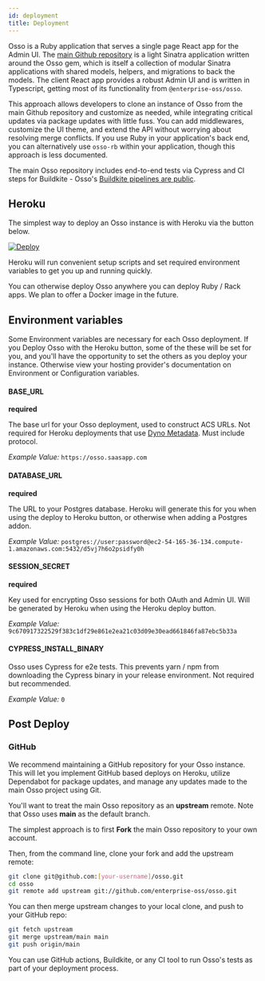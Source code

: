 ```yaml
---
id: deployment
title: Deployment
---
```


Osso is a Ruby application that serves a single page React app for the Admin UI. The [main Github repository](https://github.com/enterprise-oss/osso) is a light Sinatra application written around the Osso gem, which is itself a collection of modular Sinatra applications with shared models, helpers, and migrations to back the models. The client React app provides a robust Admin UI and is written in Typescript, getting most of its functionality from `@enterprise-oss/osso`.

This approach allows developers to clone an instance of Osso from the main Github repository and customize as needed, while integrating critical updates via package updates with little fuss. You can add middlewares, customize the UI theme, and extend the API without worrying about resolving merge conflicts. If you use Ruby in your application's back end, you can alternatively use `osso-rb` within your application, though this approach is less documented.

The main Osso repository includes end-to-end tests via Cypress and CI steps for Buildkite - Osso's [Buildkite pipelines are public](https://buildkite.com/enterpriseoss).

## Heroku

The simplest way to deploy an Osso instance is with Heroku via the button below.

[![Deploy](https://www.herokucdn.com/deploy/button.svg)](https://heroku.com/deploy?template=https://github.com/enterprise-oss/osso/tree/main)

Heroku will run convenient setup scripts and set required environment variables to get you up and running quickly.

You can otherwise deploy Osso anywhere you can deploy Ruby / Rack apps. We plan to offer a Docker image in the future.

## Environment variables

Some Environment variables are necessary for each Osso deployment. If you Deploy Osso with the Heroku button, some of the these will be set for you, and you'll have the opportunity to set the others as you deploy your instance. Otherwise view your hosting provider's documentation on Environment or Configuration variables.

#### BASE_URL
**required**

The base url for your Osso deployment, used to construct ACS URLs. Not required for Heroku deployments that use [Dyno Metadata](https://devcenter.heroku.com/articles/dyno-metadata). Must include protocol.

_Example Value:_ `https://osso.saasapp.com`

#### DATABASE_URL
**required**

The URL to your Postgres database. Heroku will generate this for you when using the deploy to Heroku button, or otherwise when adding a Postgres addon.

_Example Value:_ `postgres://user:password@ec2-54-165-36-134.compute-1.amazonaws.com:5432/d5vj7h6o2psidfy0h`

#### SESSION_SECRET
**required**

Key used for encrypting Osso sessions for both OAuth and Admin UI. Will be generated by Heroku when using the Heroku deploy button.

_Example Value:_ `9c670917322529f383c1df29e861e2ea21c03d09e30ead661846fa87ebc5b33a`

#### CYPRESS_INSTALL_BINARY

Osso uses Cypress for e2e tests. This prevents yarn / npm from downloading the Cypress binary in your release environment. Not required but recommended.

_Example Value:_ `0`

## Post Deploy

### GitHub

We recommend maintaining a GitHub repository for your Osso instance. This will let you implement GitHub based deploys on Heroku, utilize Dependabot for package updates, and manage any updates made to the main Osso project using Git.

You'll want to treat the main Osso repository as an **upstream** remote. Note that Osso uses **main** as the default branch.

The simplest approach is to first **Fork** the main Osso repository to your own account.

Then, from the command line, clone your fork and add the upstream remote:

```bash
git clone git@github.com:[your-username]/osso.git
cd osso
git remote add upstream git://github.com/enterprise-oss/osso.git
```

You can then merge upstream changes to your local clone, and push to your GitHub repo:

```bash
git fetch upstream
git merge upstream/main main
git push origin/main
```

You can use GitHub actions, Buildkite, or any CI tool to run Osso's tests as part of your deployment process.

